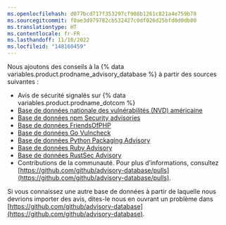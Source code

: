 ```yaml
---
ms.openlocfilehash: d077bcd717f353297cf908b1261c821a4e759b78
ms.sourcegitcommit: f0ae3d979782cb532427c0df026d25bfd0d0db80
ms.translationtype: HT
ms.contentlocale: fr-FR
ms.lasthandoff: 11/10/2022
ms.locfileid: "148160459"
---
```

Nous ajoutons des conseils à la {% data variables.product.prodname_advisory_database %} à partir des sources suivantes :
- Avis de sécurité signalés sur {% data variables.product.prodname_dotcom %}
- [Base de données nationale des vulnérabilités (NVD) américaine](https://nvd.nist.gov/)
- [Base de données npm Security advisories](https://github.com/advisories?query=type%3Areviewed+ecosystem%3Anpm)
- [Base de données FriendsOfPHP](https://github.com/FriendsOfPHP/security-advisories) 
- [Base de données Go Vulncheck](https://pkg.go.dev/golang.org/x/vuln/vulncheck) 
- [Base de données Python Packaging Advisory](https://github.com/pypa/advisory-database) 
- [Base de données Ruby Advisory](https://rubysec.com/)
- [Base de données RustSec Advisory](https://rustsec.org/)
- Contributions de la communauté. Pour plus d’informations, consultez [https://github.com/github/advisory-database/pulls](https://github.com/github/advisory-database/pulls).

Si vous connaissez une autre base de données à partir de laquelle nous devrions importer des avis, dites-le nous en ouvrant un problème dans [https://github.com/github/advisory-database](https://github.com/github/advisory-database).
